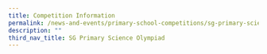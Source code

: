 ```yaml
---
title: Competition Information
permalink: /news-and-events/primary-school-competitions/sg-primary-science-olympiad/competition-information/
description: ""
third_nav_title: SG Primary Science Olympiad
---
```

